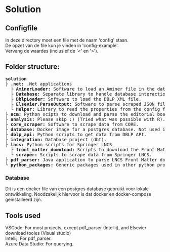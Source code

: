 # Solution

## Configfile

In deze directory moet een file met de naam 'config' staan.  
De opzet van de file kun je vinden in 'config-example'.  
Vervang de waardes (inclusief de '<' en '>').

## Folder structure:

<pre>
<b>solution</b>
<b>├ .net:</b> .Net applications
<b>  ├ AminerLoader:</b> Software to load an Aminer file in the database.
<b>  ├ Database:</b> Separate library to handle database interaction.
<b>  ├ DblpLoader:</b> Software to load the DBLP XML file.
<b>  ├ Elsevier.ParseOutput:</b> Software to parse scraped JSON files from Elsevier.
<b>  └ Helper:</b> Library to read the properties from the config file.
<b>├ acm:</b> Python scipts to download and parse the editorial boards from ACM.
<b>├ analysis:</b> Please skip :) (Tried what was possible with R).
<b>├ core_scraper:</b> Software to scrape data from CORE.
<b>├ database:</b> Docker image for a postgres database. Not used in the project.
<b>├ dblp_api:</b> Python scripts to get data from DBLP API.
<b>├ integration:</b> Database project (dbt).
<b>├ lncs:</b> Python scripts for Springer LNCS
<b>  ├ front_matter_download:</b> Scripts to download the Front Matter.
<b>  └ scraper:</b> Scripts to scrape data from Springer LNCS.
<b>├ pdf_parser:</b> Java application to parse LNCS Front Matter documents.
<b>└ python_packages:</b> Generic packages used in other python projects.
</pre>


### Database

Dit is een docker file van een postgres database gebruikt voor lokale 
ontwikkeling. Noodzakelijk hiervoor is dat docker en docker-compose 
geinstalleerd zijn.

## Tools used

VSCode: For most projects, except pdf_parser (Intellij), and Elsevier download tooles (Visual studio)  
Intellij: For pdf_parser.  
Azure Data Studio: For querying.